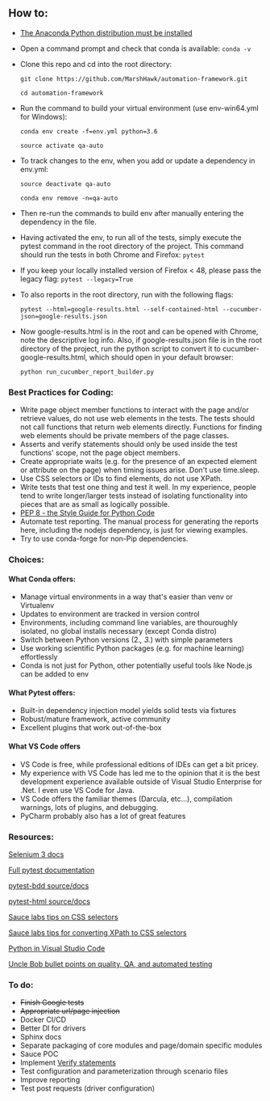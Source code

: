 ## How to:
* [The Anaconda Python distribution must be installed](https://www.anaconda.com/download/)
* Open a command prompt and check that conda is available:
    ```conda -v```
* Clone this repo and cd into the root directory:

    ```git clone https://github.com/MarshHawk/automation-framework.git```

    ```cd automation-framework```
* Run the command to build your virtual environment (use env-win64.yml for Windows):
    
    ```conda env create -f=env.yml python=3.6```
    
    ```source activate qa-auto```
* To track changes to the env, when you add or update a dependency in env.yml:
    
    ```source deactivate qa-auto```
    
    ```conda env remove -n=qa-auto```
* Then re-run the commands to build env after manually entering the dependency in the file.
* Having activated the env, to run all of the tests, simply execute the pytest command in the root directory of the project. This command should run the tests in both Chrome and Firefox:
    ```pytest```
* If you keep your locally installed version of Firefox < 48, please pass the legacy flag:
    ```pytest --legacy=True```

* To also reports in the root directory, run with the following flags:

    ```pytest --html=google-results.html --self-contained-html --cucumber-json=google-results.json```

* Now google-results.html is in the root and can be opened with Chrome, note the descriptive log info. Also, if google-results.json file is in the root directory of the project, run the python script to convert it to cucumber-google-results.html, which should open in your default browser:
   
     ```python run_cucumber_report_builder.py```

### Best Practices for Coding:
* Write page object member functions to interact with the page and/or retrieve values, do not use web elements in the tests. The tests should not call functions that return web elements directly. Functions for finding web elements should be private members of the page classes.
* Asserts and verify statements should only be used inside the test functions' scope, not the page object members.
* Create appropriate waits (e.g. for the presence of an expected element or attribute on the page) when timing issues arise. Don't use time.sleep.
* Use CSS selectors or IDs to find elements, do not use XPath.
* Write tests that test one thing and test it well. In my experience, people tend to write longer/larger tests instead of isolating functionality into pieces that are as small as logically possible.
* [PEP 8 - the Style Guide for Python Code](https://pep8.org/)
* Automate test reporting. The manual process for generating the reports here, including the nodejs dependency, is just for viewing examples.
* Try to use conda-forge for non-Pip dependencies.

### Choices:
  #### What Conda offers:
  * Manage virtual environments in a way that's easier than venv or Virtualenv
  * Updates to environment are tracked in version control
  * Environments, including command line variables, are thouroughly isolated, no global installs necessary (except Conda distro)
  * Switch between Python versions (2.*, 3.*) with simple parameters
  * Use working scientific Python packages (e.g. for machine learning) effortlessly
  * Conda is not just for Python, other potentially useful tools like Node.js can be added to env

  #### What Pytest offers:
  * Built-in dependency injection model yields solid tests via fixtures
  * Robust/mature framework, active community
  * Excellent plugins that work out-of-the-box

  #### What VS Code offers
  * VS Code is free, while professional editions of IDEs can get a bit pricey.
  * My experience with VS Code has led me to the opinion that it is the best development experience available outside of Visual Studio Enterprise for .Net. I even use VS Code for Java.
  * VS Code offers the familiar themes (Darcula, etc...), compilation warnings, lots of plugins, and debugging.
  * PyCharm probably also has a lot of great features

### Resources:
[Selenium 3 docs](https://seleniumhq.github.io/selenium/docs/api/py/index.html) 

[Full pytest documentation](https://docs.pytest.org/en/latest/contents.html)

[pytest-bdd source/docs](https://github.com/pytest-dev/pytest-bdd)

[pytest-html source/docs](https://github.com/pytest-dev/pytest-html)

[Sauce labs tips on CSS selectors](https://saucelabs.com/blog/selenium-tips-intermediate-css-selectors-in-selenium)

[Sauce labs tips for converting XPath to CSS selectors](https://saucelabs.com/resources/articles/selenium-tips-css-selectors)

[Python in Visual Studio Code](https://code.visualstudio.com/docs/languages/python)

[Uncle Bob bullet points on quality, QA, and automated testing](https://content.pivotal.io/blog/uncle-bob-agile-testing-and-bdd)

### To do:
* ~~Finish Google tests~~
* ~~Appropriate url/page injection~~
* Docker CI/CD
* Better DI for drivers
* Sphinx docs
* Separate packaging of core modules and page/domain specific modules
* Sauce POC
* Implement [Verify statements](https://muthutechno.wordpress.com/2015/01/26/implementing-verify-statements-for-testng-framework/)
* Test configuration and parameterization through scenario files
* Improve reporting
* Test post requests (driver configuration)